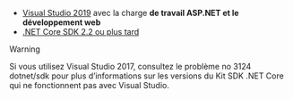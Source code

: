 * [Visual Studio 2019](https://visualstudio.microsoft.com/downloads/?utm_medium=microsoft&utm_source=docs.microsoft.com&utm_campaign=inline+link&utm_content=download+vs2019) avec la charge **de travail ASP.NET et le développement web**
* [.NET Core SDK 2.2 ou plus tard](https://dotnet.microsoft.com/download/dotnet-core)

> [!WARNING]
> Si vous utilisez Visual Studio 2017, consultez le problème no 3124 dotnet/sdk pour plus d’informations sur les versions du Kit SDK .NET Core qui ne fonctionnent pas avec Visual Studio.
